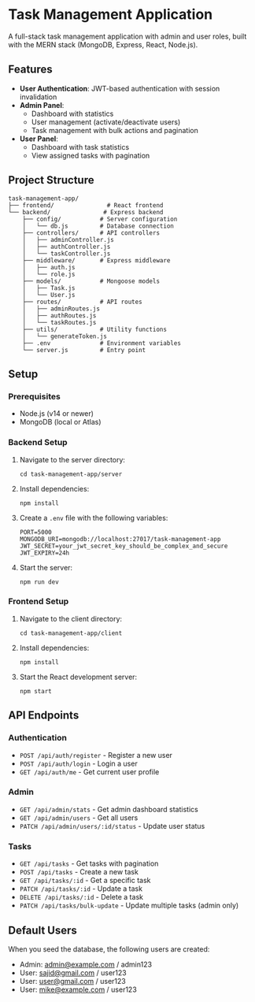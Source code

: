 # Task Management Application

A full-stack task management application with admin and user roles, built with the MERN stack (MongoDB, Express, React, Node.js).

## Features

- **User Authentication**: JWT-based authentication with session invalidation
- **Admin Panel**:
  - Dashboard with statistics
  - User management (activate/deactivate users)
  - Task management with bulk actions and pagination
- **User Panel**:
  - Dashboard with task statistics
  - View assigned tasks with pagination

## Project Structure

```
task-management-app/
├── frontend/               # React frontend
└── backend/               # Express backend
    ├── config/           # Server configuration
    │   └── db.js         # Database connection
    ├── controllers/      # API controllers
    │   ├── adminController.js
    │   ├── authController.js
    │   └── taskController.js
    ├── middleware/       # Express middleware
    │   ├── auth.js
    │   └── role.js
    ├── models/           # Mongoose models
    │   ├── Task.js
    │   └── User.js
    ├── routes/           # API routes
    │   ├── adminRoutes.js
    │   ├── authRoutes.js
    │   └── taskRoutes.js
    ├── utils/            # Utility functions
    │   └── generateToken.js
    ├── .env              # Environment variables
    └── server.js         # Entry point
```

## Setup

### Prerequisites

- Node.js (v14 or newer)
- MongoDB (local or Atlas)

### Backend Setup

1. Navigate to the server directory:
   ```
   cd task-management-app/server
   ```

2. Install dependencies:
   ```
   npm install
   ```

3. Create a `.env` file with the following variables:
   ```
   PORT=5000
   MONGODB_URI=mongodb://localhost:27017/task-management-app
   JWT_SECRET=your_jwt_secret_key_should_be_complex_and_secure
   JWT_EXPIRY=24h
   ```

4. Start the server:
   ```
   npm run dev
   ```

### Frontend Setup

1. Navigate to the client directory:
   ```
   cd task-management-app/client
   ```

2. Install dependencies:
   ```
   npm install
   ```

3. Start the React development server:
   ```
   npm start
   ```

## API Endpoints

### Authentication
- `POST /api/auth/register` - Register a new user
- `POST /api/auth/login` - Login a user
- `GET /api/auth/me` - Get current user profile

### Admin
- `GET /api/admin/stats` - Get admin dashboard statistics
- `GET /api/admin/users` - Get all users
- `PATCH /api/admin/users/:id/status` - Update user status

### Tasks
- `GET /api/tasks` - Get tasks with pagination
- `POST /api/tasks` - Create a new task
- `GET /api/tasks/:id` - Get a specific task
- `PATCH /api/tasks/:id` - Update a task
- `DELETE /api/tasks/:id` - Delete a task
- `PATCH /api/tasks/bulk-update` - Update multiple tasks (admin only)

## Default Users

When you seed the database, the following users are created:

- Admin: admin@example.com / admin123
- User: sajid@gmail.com / user123
- User: user@gmail.com / user123
- User: mike@example.com / user123 
